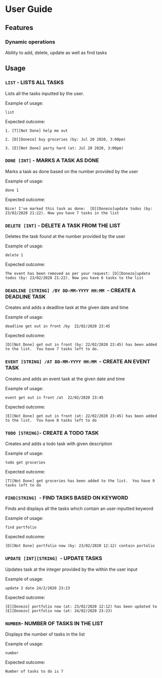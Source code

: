 # User Guide

## Features 

### Dynamic operations
Ability to add, delete, update as well as find tasks

## Usage

### `LIST` - LISTS ALL TASKS

Lists all the tasks inputted by the user.

Example of usage: 

`list`

Expected outcome:

`1. [T][Not Done] help me out`

`2. [D][Donezo] buy groceries (by: Jul 20 2020, 3:00pm)`

`3. [E][Not Done] party hard (at: Jul 20 2020, 3:00pm)` 




### `DONE [INT]` - MARKS A TASK AS DONE

Marks a task as done based on the number provided by the user

Example of usage:

`done 1`

Expected outcome:

`Nice! I've marked this task as done: 
[D][Donezo]update todos (by: 23/02/2020 21:22).
Now you have 7 tasks in the list` 



### `DELETE [INT]` - DELETE A TASK FROM THE LIST

Deletes the task found at the number provided by the user

Example of usage:

`delete 1`

Expected outcome:

`The event has been removed as per your request:
[D][Donezo]update todos (by: 23/02/2020 21:22).
Now you have 6 tasks to the list`



### `DEADLINE [STRING] /BY DD-MM-YYYY HH:MM `- CREATE A DEADLINE TASK

Creates and adds a deadline task at the given date and time

Example of usage:

`deadline get out in front /by  22/02/2020 23:45`

Expected outcome:

`[D][Not Done] get out in front (by: 22/02/2020 23:45) has been added to the list. 
You have 7 tasks left to do.`



### `EVENT [STRING] /AT DD-MM-YYYY HH:MM `- CREATE AN EVENT TASK

Creates and adds an event task at the given date and time

Example of usage:

`event get out in front /at  22/02/2020 23:45`

Expected outcome:

`[E][Not Done] get out in front (at: 22/02/2020 23:45) has been added to the list. 
You have 8 tasks left to do` 



### `TODO [STRING]`- CREATE A TODO TASK

Creates and adds a todo task with given description

Example of usage:

`todo get groceries`

Expected outcome:

`[T][Not Done] get groceries has been added to the list. 
You have 9 tasks left to do`



### `FIND[STRING] `- FIND TASKS BASED ON KEYWORD

Finds and displays all the tasks which contain an user-inputted keyword

Example of usage:

`find portfolio`

Expected outcome:

`[D][Not Done] portfolio now (by: 23/02/2020 12:12) contain portolio`



### `UPDATE [INT][STRING] `- UPDATE TASKS

Updates task at the integer provided by the within the user input

Example of usage:

`update 2 date 24/2/2020 23:23`

Expected outcome:

`[E][Donezo] portfolio now (at: 23/02/2020 12:12) has been updated to
[E][Donezo] portfolio now (at: 24/02/2020 23:23)`



### `NUMBER`- NUMBER OF TASKS IN THE LIST

Displays the number of tasks in the list

Example of usage:

`number`

Expected outcome:

`Number of tasks to do is 7`
